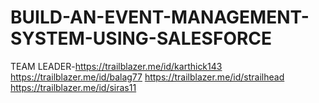 # BUILD-AN-EVENT-MANAGEMENT-SYSTEM-USING-SALESFORCE
TEAM LEADER-https://trailblazer.me/id/karthick143
https://trailblazer.me/id/balag77
https://trailblazer.me/id/strailhead
https://trailblazer.me/id/siras11
